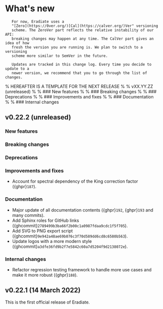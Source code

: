 # What's new

```{note}
   For now, Eradiate uses a
   "[Zero](https://0ver.org/)[Cal](https://calver.org/)Ver" versioning
   scheme. The ZeroVer part reflects the relative instability of our API:
   breaking changes may happen at any time. The CalVer part gives an idea of how
   fresh the version you are running is. We plan to switch to a versioning 
   scheme more similar to SemVer in the future.

   Updates are tracked in this change log. Every time you decide to update to a 
   newer version, we recommend that you to go through the list of changes.
```

% HEREAFTER IS A TEMPLATE FOR THE NEXT RELEASE
%
% vXX.YY.ZZ (unreleased)
%
% ### New features
%
% ### Breaking changes
%
% ### Deprecations
%
% ### Improvements and fixes
%
% ### Documentation
% 
% ### Internal changes

## v0.22.2 (unreleased)

### New features

### Breaking changes

### Deprecations

### Improvements and fixes

* Account for spectral dependency of the King correction factor ({ghpr}`187`). 

### Documentation

* Major update of all documentation contents ({ghpr}`192`, {ghpr}`193` and many commits).
* Add Sphinx roles for GitHub links ({ghcommit}`2789499b3ba66f2b00c1a0987fdaa9cdc1f5f705`).
* Add SVG to PNG export script ({ghcommit}`9e942a48ae69b076c3f70d589dd6cd8c6580b563`).
* Update logos with a more modern style ({ghcommit}`a3dfe36fd9b2f7e5842c60a7d5204f9d2138072e`).

### Internal changes

* Refactor regression testing framework to handle more use cases and make it 
  more robust ({ghpr}`188`).


## v0.22.1 (14 March 2022)

This is the first official release of Eradiate.
